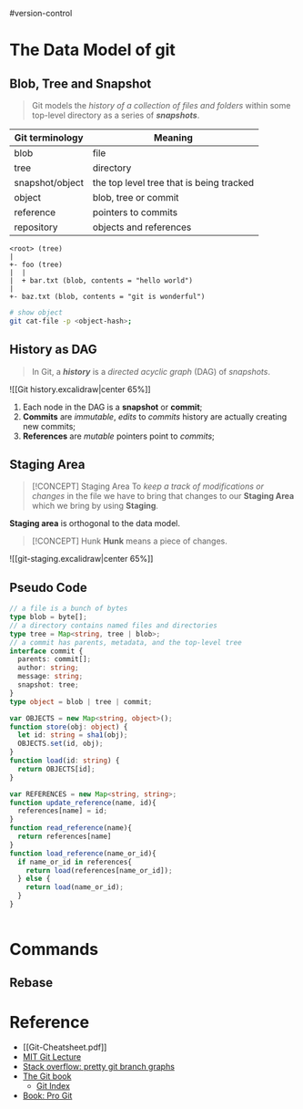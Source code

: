 #version-control

# The Data Model of git

## Blob, Tree and Snapshot

> Git models the _history of a collection of files and folders_ within some top-level directory as a series of **_snapshots_**.

| Git terminology | Meaning                                  |
| --------------- | ---------------------------------------- |
| blob            | file                                     |
| tree            | directory                                |
| snapshot/object | the top level tree that is being tracked |
| object          | blob, tree or commit                     |
| reference       | pointers to commits                      |
| repository      | objects and references                   |


```
<root> (tree)
|
+- foo (tree)
|  |
|  + bar.txt (blob, contents = "hello world")
|
+- baz.txt (blob, contents = "git is wonderful")
```

```bash
# show object
git cat-file -p <object-hash>;
```

## History as DAG

> In Git, a **_history_** is a _directed acyclic graph_ (DAG) of _snapshots_.

![[Git history.excalidraw|center 65%]]
1. Each node in the DAG is a **snapshot** or **commit**;
2. **Commits** are _immutable_, _edits_ to _commits_ history are actually creating new commits;
3. **References** are _mutable_ pointers point to _commits_;

## Staging Area

> [!CONCEPT] Staging Area
> To _keep a track of modifications or changes_ in the file we have to bring that changes to our **Staging Area** which we bring by using **Staging**.

**Staging area** is orthogonal to the data model. 

>[!CONCEPT] Hunk
> **Hunk** means a piece of changes.


![[git-staging.excalidraw|center 65%]]





## Pseudo Code
```typescript
// a file is a bunch of bytes
type blob = byte[];
// a directory contains named files and directories
type tree = Map<string, tree | blob>;
// a commit has parents, metadata, and the top-level tree
interface commit {
  parents: commit[];
  author: string;
  message: string;
  snapshot: tree;
}
type object = blob | tree | commit;

var OBJECTS = new Map<string, object>();
function store(obj: object) {
  let id: string = sha1(obj);
  OBJECTS.set(id, obj);  
}
function load(id: string) {
  return OBJECTS[id];
}

var REFERENCES = new Map<string, string>;
function update_reference(name, id){
  references[name] = id;
}
function read_reference(name){
  return references[name]
}
function load_reference(name_or_id){
  if name_or_id in references{
    return load(references[name_or_id]);
  } else {
    return load(name_or_id);
  }
}
    
```


# Commands

## Rebase



# Reference

- [[Git-Cheatsheet.pdf]]
- [MIT Git Lecture](https://missing.csail.mit.edu/2020/version-control/)
- [Stack overflow: pretty git branch graphs](https://stackoverflow.com/questions/1057564/pretty-git-branch-graphs)
- [The Git book](https://shafiul.github.io//gitbook/index.html)
    - [Git Index](https://shafiul.github.io//gitbook/7_the_git_index.html)
- [Book: Pro Git](https://git-scm.com/book/en/v2)
